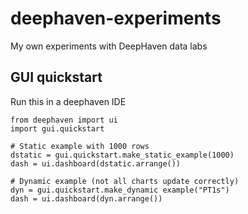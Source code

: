 # deephaven-experiments
My own experiments with DeepHaven data labs

## GUI quickstart

Run this in a deephaven IDE

    from deephaven import ui
    import gui.quickstart

    # Static example with 1000 rows
    dstatic = gui.quickstart.make_static_example(1000)
    dash = ui.dashboard(dstatic.arrange())

    # Dynamic example (not all charts update correctly)
    dyn = gui.quickstart.make_dynamic example("PT1s")
    dash = ui.dashboard(dyn.arrange())
